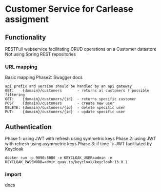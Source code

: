# Customer Service for Carlease assigment

## Functionality

RESTFull webservice facilitating CRUD operations on a Customer datastore 
Not using Spring REST repositories

### URL mapping
Basic mapping
Phase2: Swagger docs
```
api prefix and version should be handled by an api gateway
GET:    {domain}/customers       - returns al customers ? possible filtering
GET:    {domain}/customers/{id}  - returns specific customer
POST    {domain}/customers       - create new user
DELETE: {domain}/customers/{id}  - delete specific user
PUT:    {domain}/customers/{id}  - update specific user
```
## Authentication

Phase 1: using JWT with refresh using symmetric keys
Phase 2: using JWT with refresh using asymmetric keys
Phase 3: if time -> JWT facilitated by Keycloak

```shell
docker run -p 9090:8080 -e KEYCLOAK_USER=admin -e KEYCLOAK_PASSWORD=admin quay.io/keycloak/keycloak:13.0.1
```

### import 
[docs](https://hub.docker.com/r/jboss/keycloak/)
